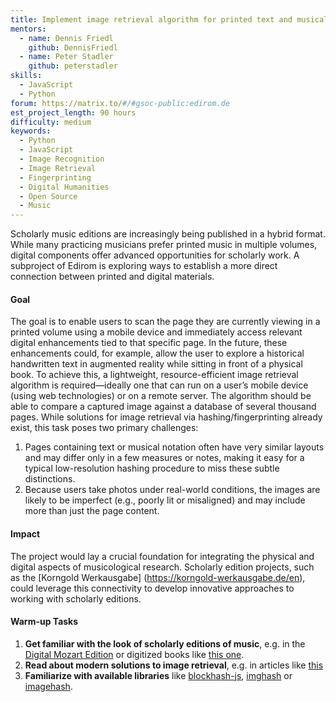 ```yaml
---
title: Implement image retrieval algorithm for printed text and musical sheets 
mentors:  
  - name: Dennis Friedl
    github: DennisFriedl
  - name: Peter Stadler
    github: peterstadler
skills: 
  - JavaScript
  - Python
forum: https://matrix.to/#/#gsoc-public:edirom.de
est_project_length: 90 hours
difficulty: medium
keywords:
  - Python
  - JavaScript
  - Image Recognition
  - Image Retrieval
  - Fingerprinting
  - Digital Humanities
  - Open Source
  - Music
---
```


Scholarly music editions are increasingly being published in a hybrid format. While many practicing musicians prefer printed music in multiple volumes, digital components offer advanced opportunities for scholarly work. A subproject of Edirom is exploring ways to establish a more direct connection between printed and digital materials.

#### Goal
The goal is to enable users to scan the page they are currently viewing in a printed volume using a mobile device and immediately access relevant digital enhancements tied to that specific page. In the future, these enhancements could, for example, allow the user to explore a historical handwritten text in augmented reality while sitting in front of a physical book. 
To achieve this, a lightweight, resource-efficient image retrieval algorithm is required—ideally one that can run on a user’s mobile device (using web technologies) or on a remote server. The algorithm should be able to compare a captured image against a database of several thousand pages. While solutions for image retrieval via hashing/fingerprinting already exist, this task poses two primary challenges:
1. Pages containing text or musical notation often have very similar layouts and may differ only in a few measures or notes, making it easy for a typical low-resolution hashing procedure to miss these subtle distinctions.
2. Because users take photos under real-world conditions, the images are likely to be imperfect (e.g., poorly lit or misaligned) and may include more than just the page content.

#### Impact
The project would lay a crucial foundation for integrating the physical and digital aspects of musicological research. Scholarly edition projects, such as the [Korngold Werkausgabe] (https://korngold-werkausgabe.de/en), could leverage this connectivity to develop innovative approaches to working with scholarly editions.

#### Warm-up Tasks
1. **Get familiar with the look of scholarly editions of music**, e.g. in the [Digital Mozart Edition](https://dme.mozarteum.at/DME/nma/nmapub_srch.php?l=2) or digitized books like [this one](https://books.google.de/books?id=bD-4DwAAQBAJ).
2. **Read about modern solutions to image retrieval**, e.g. in articles like [this](https://link.springer.com/article/10.1007/s11042-023-18007-9)
3. **Familiarize with available libraries** like [blockhash-js](https://github.com/commonsmachinery/blockhash-js), [imghash](https://github.com/pwlmaciejewski/imghash) or [imagehash](https://github.com/JohannesBuchner/imagehash).